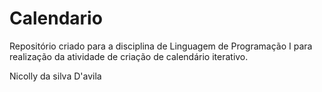 # Calendario
Repositório criado para a disciplina de Linguagem de Programação I para realização da atividade de criação de calendário iterativo.

Nicolly da silva D'avila